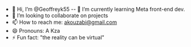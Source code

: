- 👋 Hi, I’m @Geoffreyk55
-- 🌱 I’m currently learning Meta front-end dev.
- 💞️ I’m looking to collaborate on projects
- 📫 How to reach me: akouzabi@gmail.com 
- 😄 Pronouns: A Kza
- ⚡ Fun fact: "the reality can be virtual"

<!---
Geoffreyk55/Geoffreyk55 is a ✨ special ✨ repository because its `README.md` (this file) appears on your GitHub profile.
You can click the Preview link to take a look at your changes.
--->
